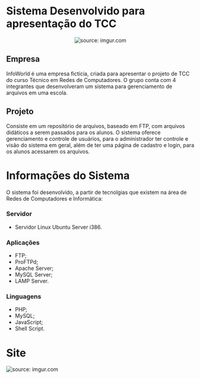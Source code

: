 # Sistema Desenvolvido para apresentação do TCC
<p align="center">
    <img src="https://i.imgur.com/KraVclx.gif" title="source: imgur.com" />
</p>

## Empresa

InfoWorld é uma empresa fictícia, criada para apresentar o projeto de TCC do curso Técnico em Redes de Computadores.
O grupo conta com 4 integrantes que desenvolveram um sistema para gerenciamento de arquivos em uma escola.

## Projeto

Consiste em um repositório de arquivos, baseado em FTP, com arquivos didáticos a serem passados para os alunos. O sistema oferece gerenciamento e controle de usuários, para o administrador ter controle e visão do sistema em geral, além de ter uma página de cadastro e login, para os alunos acessarem os arquivos. 

# Informações do Sistema

O sistema foi desenvolvido, a partir de tecnolgias que existem na área de Redes de Computadores e Informática:

### Servidor

- Servidor Linux Ubuntu Server i386.

### Aplicações

- FTP;
- ProFTPd;
- Apache Server;
- MySQL Server;
- LAMP Server.

### Linguagens

- PHP;
- MySQL;
- JavaScript;
- Shell Script.

# Site

<img src="https://i.imgur.com/sHanpBr.png" title="source: imgur.com" />
